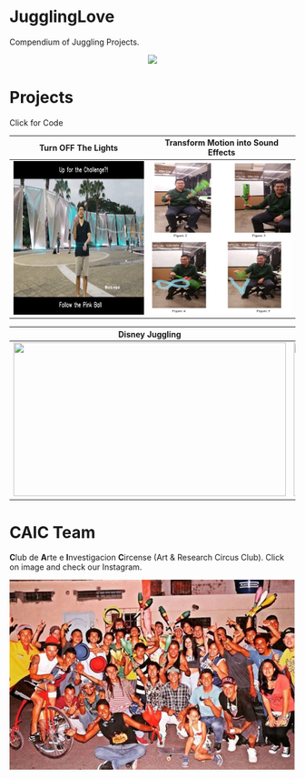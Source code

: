 # JugglingLove
Compendium of Juggling Projects. 

<p align="center"> 
    <img src="./README_images/open_pose.gif">
</p>


[//]: # (-------------------Reference List------------------------------)
[//]: # (Image Directory Paths)
[image1]: ./README_images/off_lights.gif
[image2]: ./README_images/motion_sound.jpg
[image3]: ./README_images/disney_juggling.gif
[image4]: ./README_images/jmi.gif
[image5]: ./README_images/caic_team.jpg

[//]: # (Repo URL Links)
[link1]: https://github.com/laygond/Turn-OFF-The-Lights
[link2]: https://github.com/laygond/Transform-Motion-into-Sound-Effects
[link3]: https://github.com/laygond/DisneyJuggling
[link4]: https://github.com/laygond/Juggling-Machine-Interface
[link5]: https://www.instagram.com/caic.espol


# Projects
Click for Code

Turn OFF The Lights | Transform Motion into Sound Effects
:---:|:---:
<a href=https://github.com/laygond/Turn-OFF-The-Lights> <img src="./README_images/off_lights.gif" width="480" height="270"> </a> | <a href=https://github.com/laygond/Transform-Motion-into-Sound-Effects> <img src="./README_images/motion_sound.jpg" width="480" height="270"> </a> 


Disney Juggling | Juggling Machine Interface
:---:|:---:
<a href=https://github.com/laygond/DisneyJuggling> <img src="./README_images/disney_juggling.gif" width="480" height="270"> </a> | <a href=https://github.com/laygond/Juggling-Machine-Interface> <img src="./README_images/jmi.gif" width="480" height="270"> </a> 


# CAIC Team
<b>C</b>lub de <b>A</b>rte e <b>I</b>nvestigacion <b>C</b>ircense (Art & Research Circus Club). Click on image and check our Instagram.

<p align="center"> 
  <a href=https://www.instagram.com/caic.espol> 
    <img src="./README_images/caic_team.jpg">
  </a>
</p>

